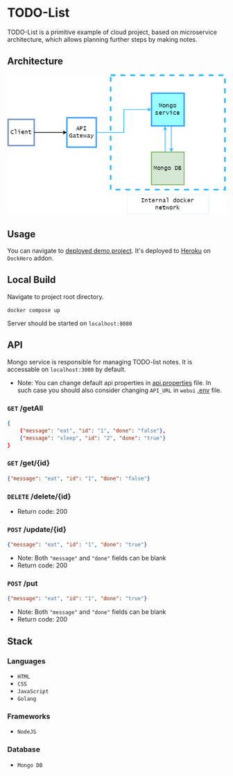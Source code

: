 # TODO-List
TODO-List is a primitive example of cloud project, based on microservice architecture, which allows planning further steps by making notes.
## Architecture
![Img](diagram.png)
## Usage
You can navigate to [deployed demo project](http://dockhero-infinite-96567.dockhero.io/). It's deployed to [Heroku](https://www.heroku.com/) on `DockHero` addon.
## Local Build
Navigate to project root directory.
```code
docker compose up
```
Server should be started on `localhost:8080`
## API
Mongo service is responsible for managing TODO-list notes. It is accessable on `localhost:3000` by default.
* Note: You can change default api properties in [api.properties](api\config\api.properties) file. In such case you should also consider changing `API_URL` in `webui` [.env](web\.env) file.
### `GET` /getAll
```json
{
    {"message": "eat", "id": "1", "done": "false"}, 
    {"message": "sleep", "id": "2", "done": "true"}
}
```
### `GET` /get/{id}
```json
{"message": "eat", "id": "1", "done": "false"} 
```
### `DELETE` /delete/{id}
- Return code: 200
### `POST` /update/{id}
```json
{"message": "eat", "id": "1", "done": "true"}
```
- Note: Both `"message"` and `"done"` fields can be blank
- Return code: 200
### `POST` /put
```json
{"message": "eat", "id": "1", "done": "true"}
```
- Note: Both `"message"` and `"done"` fields can be blank
- Return code: 200
## Stack
### Languages
- `HTML`
- `CSS`
- `JavaScript`
- `Golang`
### Frameworks
- `NodeJS`
### Database
- `Mongo DB`
